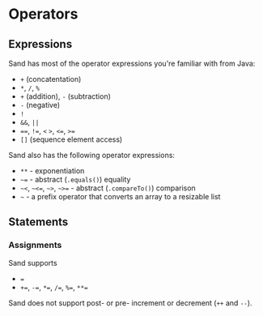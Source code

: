 # Operators

## Expressions

Sand has most of the operator expressions you're familiar with from Java:

- `+` (concatentation)
- `*`, `/`, `%`
- `+` (addition), `-` (subtraction)
- `-` (negative)
- `!`
- `&&`, `||`
- `==`, `!=`, `<` `>`, `<=`, `>=`
- `[]` (sequence element access)

Sand also has the following operator expressions:

- `**` - exponentiation
- `~=` - abstract (`.equals()`) equality
- `~<`, `~<=`, `~>`, `~>=` - abstract (`.compareTo()`) comparison
- `~` - a prefix operator that converts an array to a resizable list

## Statements

### Assignments

Sand supports

- `=`
- `+=`, `-=`, `*=`, `/=`, `%=`, `**=`

Sand does not support post- or pre- increment or decrement (`++` and `--`).
